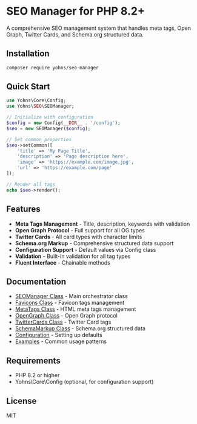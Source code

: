 # SEO Manager for PHP 8.2+

A comprehensive SEO management system that handles meta tags, Open Graph, Twitter Cards, and Schema.org structured data.

## Installation

```bash
composer require yohns/seo-manager
```

## Quick Start

```php
use Yohns\Core\Config;
use Yohns\SEO\SEOManager;

// Initialize with configuration
$config = new Config(__DIR__ . '/config');
$seo = new SEOManager($config);

// Set common properties
$seo->setCommon([
    'title' => 'My Page Title',
    'description' => 'Page description here',
    'image' => 'https://example.com/image.jpg',
    'url' => 'https://example.com/page'
]);

// Render all tags
echo $seo->render();
```

## Features

- **Meta Tags Management** - Title, description, keywords with validation
- **Open Graph Protocol** - Full support for all OG types
- **Twitter Cards** - All card types with character limits
- **Schema.org Markup** - Comprehensive structured data support
- **Configuration Support** - Default values via Config class
- **Validation** - Built-in validation for all tag types
- **Fluent Interface** - Chainable methods

## Documentation

- [SEOManager Class](SEOManager.md) - Main orchestrator class
- [Favicons Class](Favicons.md) - Favicon tags management
- [MetaTags Class](MetaTags.md) - HTML meta tags management
- [OpenGraph Class](OpenGraph.md) - Open Graph protocol
- [TwitterCards Class](TwitterCards.md) - Twitter Card tags
- [SchemaMarkup Class](SchemaMarkup.md) - Schema.org structured data
- [Configuration](Configuration.md) - Setting up defaults
- [Examples](Examples.md) - Common usage patterns

## Requirements

- PHP 8.2 or higher
- Yohns\Core\Config (optional, for configuration support)

## License

MIT